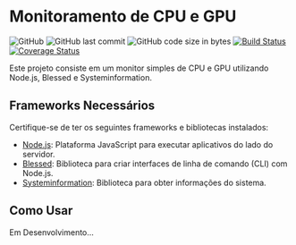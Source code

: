 # Monitoramento de CPU e GPU

![GitHub](https://img.shields.io/github/license/seu_usuario/monitor-cpu-gpu)
![GitHub last commit](https://img.shields.io/github/last-commit/seu_usuario/monitor-cpu-gpu)
![GitHub code size in bytes](https://img.shields.io/github/languages/code-size/seu_usuario/monitor-cpu-gpu)
[![Build Status](https://travis-ci.org/seu_usuario/monitor-cpu-gpu.svg?branch=main)](https://travis-ci.org/seu_usuario/monitor-cpu-gpu)
[![Coverage Status](https://coveralls.io/repos/github/seu_usuario/monitor-cpu-gpu/badge.svg?branch=main)](https://coveralls.io/github/seu_usuario/monitor-cpu-gpu?branch=main)

Este projeto consiste em um monitor simples de CPU e GPU utilizando Node.js, Blessed e Systeminformation.

## Frameworks Necessários

Certifique-se de ter os seguintes frameworks e bibliotecas instalados:

- [Node.js](https://nodejs.org/): Plataforma JavaScript para executar aplicativos do lado do servidor.
- [Blessed](https://www.npmjs.com/package/blessed): Biblioteca para criar interfaces de linha de comando (CLI) com Node.js.
- [Systeminformation](https://www.npmjs.com/package/systeminformation): Biblioteca para obter informações do sistema.

## Como Usar
Em Desenvolvimento...

